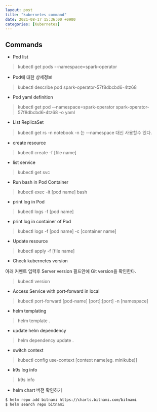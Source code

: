 ```yaml
---
layout: post
title: "kubernetes command"
date: 2021-08-17 15:36:00 +0900
categories: [Kubernetes]
---
```


## Commands

- Pod list

> kubectl get pods --namespace=spark-operator

- Pod에 대한 상세정보

> kubectl describe pod spark-operator-57f8dbcbd6-4tz68

- Pod yaml definition

> kubectl get pod --namespace=spark-operator spark-operator-57f8dbcbd6-4tz68 -o yaml

- List ReplicaSet

> kubectl get rs -n notebook
> -n 는 --namespace 대신 사용할수 있다.

- create resource

> kubectl create -f [file name]

- list service 

> kubectl get svc

- Run bash in Pod Container

> kubectl exec -it [pod name] bash

- print log in Pod

> kubectl logs -f [pod name]

- print log in container of Pod

> kubectl logs -f [pod name] -c [container name]

- Update resource

> kubectl apply -f [file name]

- Check kubernetes version

아래 커멘트 입력후 Server version 필드안에 Git version을 확인한다.
> kubectl version

- Access Service with port-forward in local

> kubectl port-forward [pod-name] [port]:[port] -n [namespace]

- helm templating

> helm template .

- update helm dependency

> helm dependency update .

- switch context

> kubectl config use-context [context name(eg. minikube)]

- k9s log info

> k9s info

- helm chart 버전 확인하기
``` sh
$ helm repo add bitnami https://charts.bitnami.com/bitnami
$ helm search repo bitnami
```
